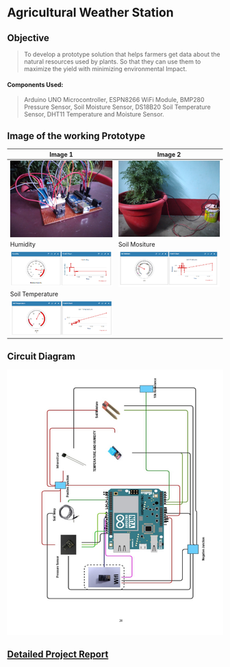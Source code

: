 # Agricultural Weather Station
## Objective 
> To develop a prototype solution that helps farmers get data about the natural resources used by plants. So that they can use them to maximize the yield with minimizing environmental Impact.
#### Components Used:
> Arduino UNO Microcontroller,
> ESPN8266 WiFi Module,
> BMP280 Pressure Sensor,
> Soil Moisture Sensor,
> DS18B20 Soil Temperature Sensor,
> DHT11 Temperature and Moisture Sensor.
## Image of the working Prototype
| Image 1    | Image 2      |
|------------|-------------|
| <img src="https://github.com/Adi2198/IoT/blob/main/IMG_20210513_143242.jpg" width="250"> | <img src="https://github.com/Adi2198/IoT/blob/main/IMG_20210513_200549.jpg" width="250"> |
| Humidity    | Soil Mositure      | 
| <img src="https://github.com/Adi2198/IoT/blob/main/Humidity.PNG" width="250"> | <img src="https://github.com/Adi2198/IoT/blob/main/Soil%20Moisture.PNG" width="250">  
|Soil Temperature|
|<img src="https://github.com/Adi2198/IoT/blob/main/Soil%20Temperaty.PNG" width="250"> |

## Circuit Diagram
![Circuit Diagram](https://github.com/Adi2198/IoT/blob/main/Circuit.jpg)
## [Detailed Project Report](https://github.com/Adi2198/IoT/blob/main/Code/Report%20for%20Github.pdf)
